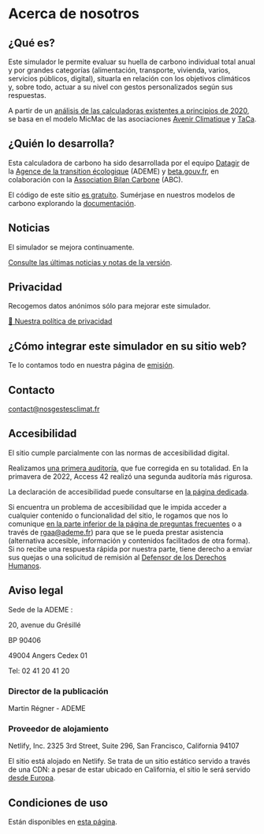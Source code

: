 # Acerca de nosotros

## ¿Qué es?

Este simulador le permite evaluar su huella de carbono individual total anual y por grandes categorías (alimentación, transporte, vivienda, varios, servicios públicos, digital), situarla en relación con los objetivos climáticos y, sobre todo, actuar a su nivel con gestos personalizados según sus respuestas.

A partir de un [análisis de las calculadoras existentes a principios de 2020](https://abc-transitionbascarbone.fr/wp-content/uploads/2022/03/analyse-des-calculateurs-dempreinte-carbone-individuelle-a-lorigine-de-nos-gestes-climat-vf-.pdf), se basa en el modelo MicMac de las asociaciones [Avenir Climatique](https://avenirclimatique.org/les-outils/) y [TaCa](https://www.taca.asso.fr/).

## ¿Quién lo desarrolla?

Esta calculadora de carbono ha sido desarrollada por el equipo [Datagir](https://datagir.ademe.fr/) de la [Agence de la transition écologique](https://www.ademe.fr/) (ADEME) y [beta.gouv.fr](https://beta.gouv.fr/), en colaboración con la [Association Bilan Carbone](https://www.associationbilancarbone.fr/) (ABC).

El código de este sitio [es gratuito](https://github.com/betagouv/ecolab-data). Sumérjase en nuestros modelos de carbono explorando la [documentación](/documentación).

## Noticias

El simulador se mejora continuamente.

[Consulte las últimas noticias y notas de la versión](/noticias).

## Privacidad

Recogemos datos anónimos sólo para mejorar este simulador.

[🍪 Nuestra política de privacidad](/privacy)

## ¿Cómo integrar este simulador en su sitio web?

Te lo contamos todo en nuestra página de [emisión](/emisión).

## Contacto

contact@nosgestesclimat.fr

## Accesibilidad

El sitio cumple parcialmente con las normas de accesibilidad digital.

Realizamos [una primera auditoría](https://github.com/datagir/nosgestesclimat-site/issues/350), que fue corregida en su totalidad. En la primavera de 2022, Access 42 realizó una segunda auditoría más rigurosa.

La declaración de accesibilidad puede consultarse en [la página dedicada](/accesibilidad).

Si encuentra un problema de accesibilidad que le impida acceder a cualquier contenido o funcionalidad del sitio, le rogamos que nos lo comunique [en la parte inferior de la página de preguntas frecuentes](/contribuir) o a través de [rgaa@ademe.fr](mailto:rgaa@ademe.fr)) para que se le pueda prestar asistencia (alternativa accesible, información y contenidos facilitados de otra forma). Si no recibe una respuesta rápida por nuestra parte, tiene derecho a enviar sus quejas o una solicitud de remisión al [Defensor de los Derechos Humanos](https://www.defenseurdesdroits.fr).

## Aviso legal

Sede de la ADEME :

20, avenue du Grésillé

BP 90406

49004 Angers Cedex 01

Tel: 02 41 20 41 20

### Director de la publicación

Martin Régner - ADEME

### Proveedor de alojamiento

Netlify, Inc.
2325 3rd Street, Suite 296,
San Francisco, California 94107

El sitio está alojado en Netlify. Se trata de un sitio estático servido a través de una CDN: a pesar de estar ubicado en California, el sitio le será servido [desde Europa](https://answers.netlify.com/t/is-there-a-list-of-where-netlifys-cdn-pops-are-located/855/2).

## Condiciones de uso

Están disponibles en [esta página](/cgu).
